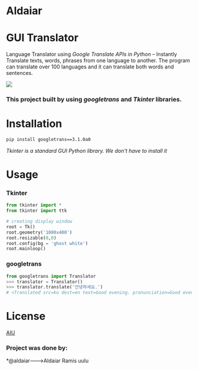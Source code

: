 # Aldaiar

# **GUI Translator**

Language Translator using *Google Translate APIs in Python* – Instantly Translate texts, words, phrases from one language to another.
The program can translate over 100 languages and it can translate both words and sentences.

![](https://github.com/aldaiar/intro-final/blob/main/screenshot.PNG)

### This project built by using *googletrans* and *Tkinter* libraries.


# Installation


```bash
pip install googletrans==3.1.0a0
```

*Tkinter is a standard GUI Python library. We don't have to install it*

# Usage

### Tkinter

```python
from tkinter import *
from tkinter import ttk

# creating display window
root = Tk()
root.geometry('1080x400')
root.resizable(0,0)
root.config(bg = 'ghost white')
root.mainloop()
```
### googletrans

```python
from googletrans import Translator
>>> translator = Translator()
>>> translator.translate('안녕하세요.')
# <Translated src=ko dest=en text=Good evening. pronunciation=Good evening.>
```

# License

[AIU](http://alatoo.edu.kg/)

### Project was done by:
*@aldaiar--->Aldaiar Ramis uulu

